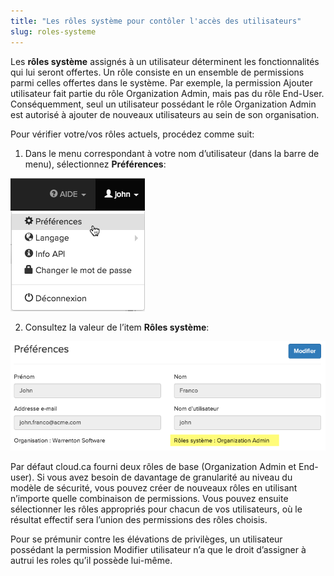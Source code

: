 ```yaml
---
title: "Les rôles système pour contôler l'accès des utilisateurs"
slug: roles-systeme
---
```



Les **rôles système** assignés à un utilisateur déterminent les fonctionnalités qui lui seront offertes. Un rôle consiste en un ensemble de permissions parmi celles offertes dans le système. Par exemple, la permission Ajouter utilisateur fait partie du rôle Organization Admin, mais pas du rôle End-User. Conséquemment, seul un utilisateur possédant le rôle Organization Admin est autorisé à ajouter de nouveaux utilisateurs au sein de son organisation.

Pour vérifier votre/vos rôles actuels, procédez comme suit:

1. Dans le menu correspondant à votre nom d’utilisateur (dans la barre de menu), sélectionnez **Préférences**:

![Préférences](/assets/preferences-fr.png)

2. Consultez la valeur de l’item **Rôles système**:

![Page Préférences](/assets/preferences-edit-fr.png)

Par défaut cloud.ca fourni deux rôles de base (Organization Admin et End-user). Si vous avez besoin de davantage de granularité au niveau du modèle de sécurité, vous pouvez créer de nouveaux rôles en utilisant n’importe quelle combinaison de permissions. Vous pouvez ensuite sélectionner les rôles appropriés pour chacun de vos utilisateurs, où le résultat effectif sera l’union des permissions des rôles choisis.

Pour se prémunir contre les élévations de privilèges, un utilisateur possédant la permission Modifier utilisateur n’a que le droit d’assigner à autrui les roles qu’il possède lui-même.
